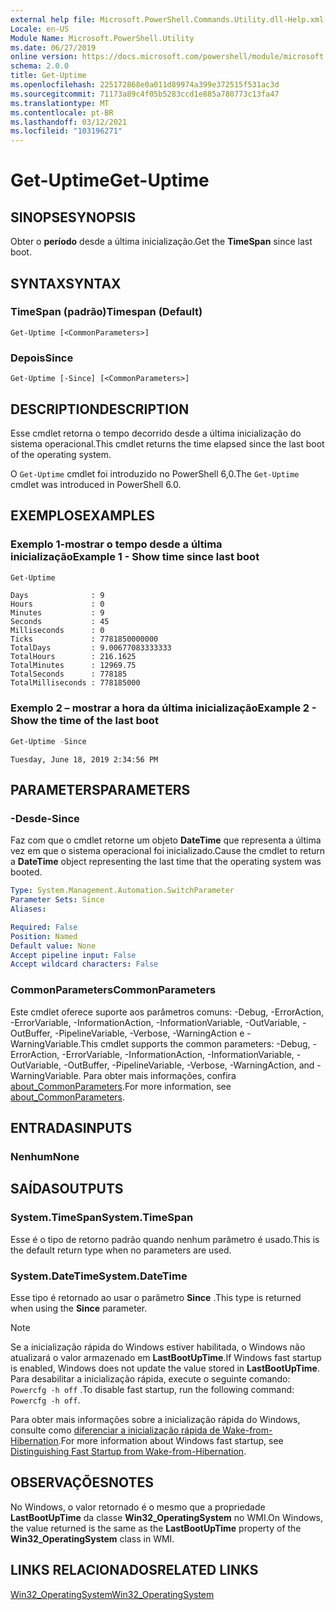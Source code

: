 ```yaml
---
external help file: Microsoft.PowerShell.Commands.Utility.dll-Help.xml
Locale: en-US
Module Name: Microsoft.PowerShell.Utility
ms.date: 06/27/2019
online version: https://docs.microsoft.com/powershell/module/microsoft.powershell.utility/get-uptime?view=powershell-7.1&WT.mc_id=ps-gethelp
schema: 2.0.0
title: Get-Uptime
ms.openlocfilehash: 225172868e0a011d89974a399e372515f531ac3d
ms.sourcegitcommit: 71173a89c4f05b5283ccd1e885a780773c13fa47
ms.translationtype: MT
ms.contentlocale: pt-BR
ms.lasthandoff: 03/12/2021
ms.locfileid: "103196271"
---
```

# <span data-ttu-id="dac54-102">Get-Uptime</span><span class="sxs-lookup"><span data-stu-id="dac54-102">Get-Uptime</span></span>

## <span data-ttu-id="dac54-103">SINOPSE</span><span class="sxs-lookup"><span data-stu-id="dac54-103">SYNOPSIS</span></span>
<span data-ttu-id="dac54-104">Obter o **período** desde a última inicialização.</span><span class="sxs-lookup"><span data-stu-id="dac54-104">Get the **TimeSpan** since last boot.</span></span>

## <span data-ttu-id="dac54-105">SYNTAX</span><span class="sxs-lookup"><span data-stu-id="dac54-105">SYNTAX</span></span>

### <span data-ttu-id="dac54-106">TimeSpan (padrão)</span><span class="sxs-lookup"><span data-stu-id="dac54-106">Timespan (Default)</span></span>

```
Get-Uptime [<CommonParameters>]
```

### <span data-ttu-id="dac54-107">Depois</span><span class="sxs-lookup"><span data-stu-id="dac54-107">Since</span></span>

```
Get-Uptime [-Since] [<CommonParameters>]
```

## <span data-ttu-id="dac54-108">DESCRIPTION</span><span class="sxs-lookup"><span data-stu-id="dac54-108">DESCRIPTION</span></span>

<span data-ttu-id="dac54-109">Esse cmdlet retorna o tempo decorrido desde a última inicialização do sistema operacional.</span><span class="sxs-lookup"><span data-stu-id="dac54-109">This cmdlet returns the time elapsed since the last boot of the operating system.</span></span>

<span data-ttu-id="dac54-110">O `Get-Uptime` cmdlet foi introduzido no PowerShell 6,0.</span><span class="sxs-lookup"><span data-stu-id="dac54-110">The `Get-Uptime` cmdlet was introduced in PowerShell 6.0.</span></span>

## <span data-ttu-id="dac54-111">EXEMPLOS</span><span class="sxs-lookup"><span data-stu-id="dac54-111">EXAMPLES</span></span>

### <span data-ttu-id="dac54-112">Exemplo 1-mostrar o tempo desde a última inicialização</span><span class="sxs-lookup"><span data-stu-id="dac54-112">Example 1 - Show time since last boot</span></span>

```powershell
Get-Uptime
```

```Output
Days              : 9
Hours             : 0
Minutes           : 9
Seconds           : 45
Milliseconds      : 0
Ticks             : 7781850000000
TotalDays         : 9.00677083333333
TotalHours        : 216.1625
TotalMinutes      : 12969.75
TotalSeconds      : 778185
TotalMilliseconds : 778185000
```

### <span data-ttu-id="dac54-113">Exemplo 2 – mostrar a hora da última inicialização</span><span class="sxs-lookup"><span data-stu-id="dac54-113">Example 2 - Show the time of the last boot</span></span>

```powershell
Get-Uptime -Since
```

```Output
Tuesday, June 18, 2019 2:34:56 PM
```

## <span data-ttu-id="dac54-114">PARAMETERS</span><span class="sxs-lookup"><span data-stu-id="dac54-114">PARAMETERS</span></span>

### <span data-ttu-id="dac54-115">-Desde</span><span class="sxs-lookup"><span data-stu-id="dac54-115">-Since</span></span>

<span data-ttu-id="dac54-116">Faz com que o cmdlet retorne um objeto **DateTime** que representa a última vez em que o sistema operacional foi inicializado.</span><span class="sxs-lookup"><span data-stu-id="dac54-116">Cause the cmdlet to return a **DateTime** object representing the last time that the operating system was booted.</span></span>

```yaml
Type: System.Management.Automation.SwitchParameter
Parameter Sets: Since
Aliases:

Required: False
Position: Named
Default value: None
Accept pipeline input: False
Accept wildcard characters: False
```

### <span data-ttu-id="dac54-117">CommonParameters</span><span class="sxs-lookup"><span data-stu-id="dac54-117">CommonParameters</span></span>

<span data-ttu-id="dac54-118">Este cmdlet oferece suporte aos parâmetros comuns: -Debug, -ErrorAction, -ErrorVariable, -InformationAction, -InformationVariable, -OutVariable, -OutBuffer, -PipelineVariable, -Verbose, -WarningAction e -WarningVariable.</span><span class="sxs-lookup"><span data-stu-id="dac54-118">This cmdlet supports the common parameters: -Debug, -ErrorAction, -ErrorVariable, -InformationAction, -InformationVariable, -OutVariable, -OutBuffer, -PipelineVariable, -Verbose, -WarningAction, and -WarningVariable.</span></span> <span data-ttu-id="dac54-119">Para obter mais informações, confira [about_CommonParameters](https://go.microsoft.com/fwlink/?LinkID=113216).</span><span class="sxs-lookup"><span data-stu-id="dac54-119">For more information, see [about_CommonParameters](https://go.microsoft.com/fwlink/?LinkID=113216).</span></span>

## <span data-ttu-id="dac54-120">ENTRADAS</span><span class="sxs-lookup"><span data-stu-id="dac54-120">INPUTS</span></span>

### <span data-ttu-id="dac54-121">Nenhum</span><span class="sxs-lookup"><span data-stu-id="dac54-121">None</span></span>

## <span data-ttu-id="dac54-122">SAÍDAS</span><span class="sxs-lookup"><span data-stu-id="dac54-122">OUTPUTS</span></span>

### <span data-ttu-id="dac54-123">System.TimeSpan</span><span class="sxs-lookup"><span data-stu-id="dac54-123">System.TimeSpan</span></span>

<span data-ttu-id="dac54-124">Esse é o tipo de retorno padrão quando nenhum parâmetro é usado.</span><span class="sxs-lookup"><span data-stu-id="dac54-124">This is the default return type when no parameters are used.</span></span>

### <span data-ttu-id="dac54-125">System.DateTime</span><span class="sxs-lookup"><span data-stu-id="dac54-125">System.DateTime</span></span>

<span data-ttu-id="dac54-126">Esse tipo é retornado ao usar o parâmetro **Since** .</span><span class="sxs-lookup"><span data-stu-id="dac54-126">This type is returned when using the **Since** parameter.</span></span>

> [!NOTE]
> <span data-ttu-id="dac54-127">Se a inicialização rápida do Windows estiver habilitada, o Windows não atualizará o valor armazenado em **LastBootUpTime**.</span><span class="sxs-lookup"><span data-stu-id="dac54-127">If Windows fast startup is enabled, Windows does not update the value stored in **LastBootUpTime**.</span></span> <span data-ttu-id="dac54-128">Para desabilitar a inicialização rápida, execute o seguinte comando: `Powercfg -h off` .</span><span class="sxs-lookup"><span data-stu-id="dac54-128">To disable fast startup, run the following command: `Powercfg -h off`.</span></span>
>
> <span data-ttu-id="dac54-129">Para obter mais informações sobre a inicialização rápida do Windows, consulte como [diferenciar a inicialização rápida de Wake-from-Hibernation](/windows-hardware/drivers/kernel/distinguishing-fast-startup-from-wake-from-hibernation).</span><span class="sxs-lookup"><span data-stu-id="dac54-129">For more information about Windows fast startup, see [Distinguishing Fast Startup from Wake-from-Hibernation](/windows-hardware/drivers/kernel/distinguishing-fast-startup-from-wake-from-hibernation).</span></span>

## <span data-ttu-id="dac54-130">OBSERVAÇÕES</span><span class="sxs-lookup"><span data-stu-id="dac54-130">NOTES</span></span>

<span data-ttu-id="dac54-131">No Windows, o valor retornado é o mesmo que a propriedade **LastBootUpTime** da classe **Win32_OperatingSystem** no WMI.</span><span class="sxs-lookup"><span data-stu-id="dac54-131">On Windows, the value returned is the same as the **LastBootUpTime** property of the **Win32_OperatingSystem** class in WMI.</span></span>

## <span data-ttu-id="dac54-132">LINKS RELACIONADOS</span><span class="sxs-lookup"><span data-stu-id="dac54-132">RELATED LINKS</span></span>

[<span data-ttu-id="dac54-133">Win32_OperatingSystem</span><span class="sxs-lookup"><span data-stu-id="dac54-133">Win32_OperatingSystem</span></span>](/windows/win32/cimwin32prov/win32-operatingsystem#properties)

